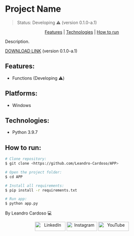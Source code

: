 # Project Name
> Status: Developing ⚠️ (version 0.1.0-a.1)

<center>

[Features](#features) | [Technologies](#technologies) | [How to run](#how-to-run)

</center>

<p>Description.</p>

[DOWNLOAD LINK](https://linktest.com/APP.exe) (version 0.1.0-a.1)

## Features:
+ Functions (Developing ⚠️)

## Platforms:
+ Windows

## Technologies:
+ Python 3.9.7

## How to run:

```bash
# Clone repository:
$ git clone <https://github.com/Leandro-Cardoso/APP>

# Open the project folder:
$ cd APP

# Install all requirements:
$ pip install -r requirements.txt

# Run app:
$ python app.py
```

By Leandro Cardoso 💻

<div align="center">
  <a href="https://www.linkedin.com/in/leandrolimacardoso">
  <img alt="LinkedIn" height="30" width="100" src="https://img.shields.io/badge/LinkedIn-0077B5?style=for-the-badge&logo=linkedin&logoColor=white"/></a>
  <a href="https://www.instagram.com/leandrolimacardoso">
  <img alt="Instagram" height="30" width="100" src="https://img.shields.io/badge/Instagram-E4405F?style=for-the-badge&logo=instagram&logoColor=white"/></a>
  <a href="https://www.youtube.com/channel/UCtbBdlytJ5b8KUogQo7rfXw">
  <img alt="YouTube" height="30" width="100" src="https://img.shields.io/badge/YouTube-FF0000?style=for-the-badge&logo=youtube&logoColor=white"/></a>
</div>
